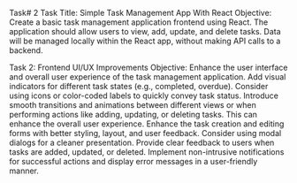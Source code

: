 Task# 2
Task Title: Simple Task Management App With React
Objective: Create a basic task management application frontend using React. The application should allow users to view, add, update, and delete tasks. Data will be managed locally within the React app, without making API calls to a backend.

Task 2: Frontend UI/UX Improvements
Objective: Enhance the user interface and overall user experience of the task management application.
Add visual indicators for different task states (e.g., completed, overdue). Consider using icons or color-coded labels to quickly convey task status.
Introduce smooth transitions and animations between different views or when performing actions like adding, updating, or deleting tasks. This can enhance the overall user experience.
Enhance the task creation and editing forms with better styling, layout, and user feedback. Consider using modal dialogs for a cleaner presentation.
Provide clear feedback to users when tasks are added, updated, or deleted. Implement non-intrusive notifications for successful actions and display error messages in a user-friendly manner.